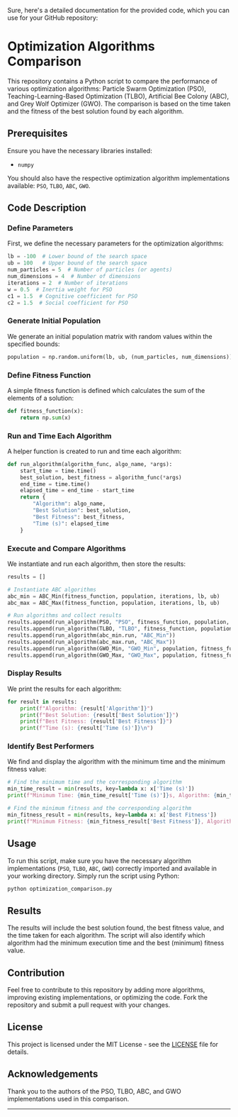Sure, here's a detailed documentation for the provided code, which you can use for your GitHub repository:

# Optimization Algorithms Comparison

This repository contains a Python script to compare the performance of various optimization algorithms: Particle Swarm Optimization (PSO), Teaching-Learning-Based Optimization (TLBO), Artificial Bee Colony (ABC), and Grey Wolf Optimizer (GWO). The comparison is based on the time taken and the fitness of the best solution found by each algorithm.

## Prerequisites

Ensure you have the necessary libraries installed:
- `numpy`

You should also have the respective optimization algorithm implementations available: `PSO`, `TLBO`, `ABC`, `GWO`.

## Code Description

### Define Parameters

First, we define the necessary parameters for the optimization algorithms:

```python
lb = -100  # Lower bound of the search space
ub = 100   # Upper bound of the search space
num_particles = 5  # Number of particles (or agents)
num_dimensions = 4  # Number of dimensions
iterations = 2  # Number of iterations
w = 0.5  # Inertia weight for PSO
c1 = 1.5  # Cognitive coefficient for PSO
c2 = 1.5  # Social coefficient for PSO
```

### Generate Initial Population

We generate an initial population matrix with random values within the specified bounds:

```python
population = np.random.uniform(lb, ub, (num_particles, num_dimensions))
```

### Define Fitness Function

A simple fitness function is defined which calculates the sum of the elements of a solution:

```python
def fitness_function(x):
    return np.sum(x)
```

### Run and Time Each Algorithm

A helper function is created to run and time each algorithm:

```python
def run_algorithm(algorithm_func, algo_name, *args):
    start_time = time.time()
    best_solution, best_fitness = algorithm_func(*args)
    end_time = time.time()
    elapsed_time = end_time - start_time
    return {
        "Algorithm": algo_name,
        "Best Solution": best_solution,
        "Best Fitness": best_fitness,
        "Time (s)": elapsed_time
    }
```

### Execute and Compare Algorithms

We instantiate and run each algorithm, then store the results:

```python
results = []

# Instantiate ABC algorithms
abc_min = ABC_Min(fitness_function, population, iterations, lb, ub)
abc_max = ABC_Max(fitness_function, population, iterations, lb, ub)

# Run algorithms and collect results
results.append(run_algorithm(PSO, "PSO", fitness_function, population, iterations, lb, ub, w, c1, c2))
results.append(run_algorithm(TLBO, "TLBO", fitness_function, population, iterations, lb, ub))
results.append(run_algorithm(abc_min.run, "ABC_Min"))
results.append(run_algorithm(abc_max.run, "ABC_Max"))
results.append(run_algorithm(GWO_Min, "GWO_Min", population, fitness_function, iterations, lb, ub))
results.append(run_algorithm(GWO_Max, "GWO_Max", population, fitness_function, iterations, lb, ub))
```

### Display Results

We print the results for each algorithm:

```python
for result in results:
    print(f"Algorithm: {result['Algorithm']}")
    print(f"Best Solution: {result['Best Solution']}")
    print(f"Best Fitness: {result['Best Fitness']}")
    print(f"Time (s): {result['Time (s)']}\n")
```

### Identify Best Performers

We find and display the algorithm with the minimum time and the minimum fitness value:

```python
# Find the minimum time and the corresponding algorithm
min_time_result = min(results, key=lambda x: x['Time (s)'])
print(f"Minimum Time: {min_time_result['Time (s)']}s, Algorithm: {min_time_result['Algorithm']}")

# Find the minimum fitness and the corresponding algorithm
min_fitness_result = min(results, key=lambda x: x['Best Fitness'])
print(f"Minimum Fitness: {min_fitness_result['Best Fitness']}, Algorithm: {min_fitness_result['Algorithm']}")
```

## Usage

To run this script, make sure you have the necessary algorithm implementations (`PSO`, `TLBO`, `ABC`, `GWO`) correctly imported and available in your working directory. Simply run the script using Python:

```bash
python optimization_comparison.py
```

## Results

The results will include the best solution found, the best fitness value, and the time taken for each algorithm. The script will also identify which algorithm had the minimum execution time and the best (minimum) fitness value.

## Contribution

Feel free to contribute to this repository by adding more algorithms, improving existing implementations, or optimizing the code. Fork the repository and submit a pull request with your changes.

## License

This project is licensed under the MIT License - see the [LICENSE](LICENSE) file for details.

## Acknowledgements

Thank you to the authors of the PSO, TLBO, ABC, and GWO implementations used in this comparison.

---
